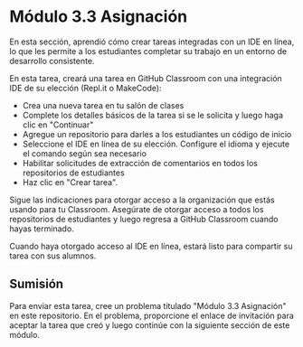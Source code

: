 # Módulo 3.3 Asignación

En esta sección, aprendió cómo crear tareas integradas con un IDE en línea, lo que les permite a los estudiantes completar su trabajo en un entorno de desarrollo consistente.

En esta tarea, creará una tarea en GitHub Classroom con una integración IDE de su elección (Repl.it o MakeCode):
 - Crea una nueva tarea en tu salón de clases
 - Complete los detalles básicos de la tarea si se le solicita y luego haga clic en "Continuar"
 - Agregue un repositorio para darles a los estudiantes un código de inicio
 - Seleccione el IDE en línea de su elección. Configure el idioma y ejecute el comando según sea necesario
 - Habilitar solicitudes de extracción de comentarios en todos los repositorios de estudiantes
 - Haz clic en "Crear tarea".

Sigue las indicaciones para otorgar acceso a la organización que estás usando para tu Classroom. Asegúrate de otorgar acceso a todos los repositorios de estudiantes y luego regresa a GitHub Classroom cuando hayas terminado.

Cuando haya otorgado acceso al IDE en línea, estará listo para compartir su tarea con sus alumnos.
## Sumisión
Para enviar esta tarea, cree un problema titulado "Módulo 3.3 Asignación" en este repositorio. En el problema, proporcione el enlace de invitación para aceptar la tarea que creó y luego continúe con la siguiente sección de este módulo.
